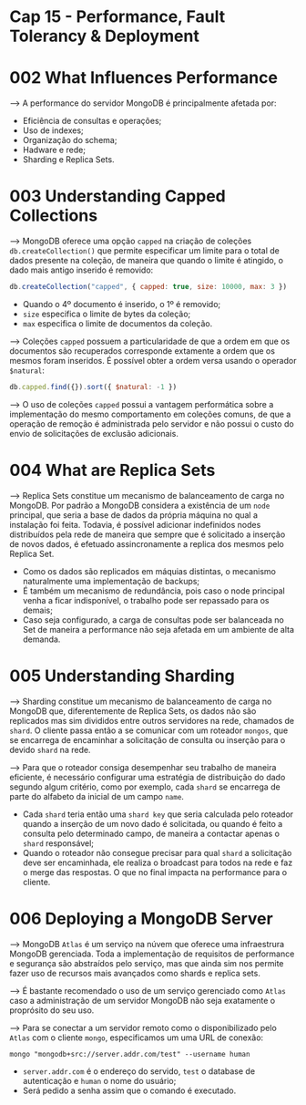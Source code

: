 # Cap 15 - Performance, Fault Tolerancy & Deployment

# 002 What Influences Performance
--> A performance do servidor MongoDB é principalmente afetada por:
* Eficiência de consultas e operações;
* Uso de indexes;
* Organização do schema;
* Hadware e rede;
* Sharding e Replica Sets.

# 003 Understanding Capped Collections
--> MongoDB oferece uma opção `capped` na criação de coleções `db.createCollection()` que permite especificar um 
limite para o total de dados presente na coleção, de maneira que quando o limite é atingido, o dado mais antigo 
inserido é removido:
```javascript
db.createCollection("capped", { capped: true, size: 10000, max: 3 })
```
* Quando o 4º documento é inserido, o 1º é removido;
* `size` especifica o limite de bytes da coleção;
* `max` especifica o limite de documentos da coleção.

--> Coleções `capped` possuem a particularidade de que a ordem em que os documentos são recuperados corresponde 
extamente a ordem que os mesmos foram inseridos. É possível obter a ordem versa usando o operador `$natural`:
```javascript
db.capped.find({}).sort({ $natural: -1 })
```

--> O uso de coleções `capped` possui a vantagem performática sobre a implementação do mesmo comportamento em 
coleções comuns, de que a operação de remoção é administrada pelo servidor e não possui o custo do envio de 
solicitações de exclusão adicionais.

# 004 What are Replica Sets
--> Replica Sets constitue um mecanismo de balanceamento de carga no MongoDB. Por padrão a MongoDB considera 
a existência de um `node` principal, que seria a base de dados da própria máquina no qual a instalação foi feita. 
Todavia, é possível adicionar indefinidos nodes distribuídos pela rede de maneira que sempre que é solicitado 
a inserção de novos dados, é efetuado assincronamente a replica dos mesmos pelo Replica Set.
* Como os dados são replicados em máquias distintas, o mecanismo naturalmente uma implementação de backups;
* É também um mecanismo de redundância, pois caso o node principal venha a ficar indisponível, o trabalho pode 
ser repassado para os demais;
* Caso seja configurado, a carga de consultas pode ser balanceada no Set de maneira a performance não seja afetada 
em um ambiente de alta demanda.

# 005 Understanding Sharding
--> Sharding constitue um mecanismo de balanceamento de carga no MongoDB que, diferentemente de Replica Sets, os dados 
não são replicados mas sim divididos entre outros servidores na rede, chamados de `shard`. O cliente passa então a 
se comunicar com um roteador `mongos`, que se encarrega de encaminhar a solicitação de consulta ou inserção para o 
devido `shard` na rede.

--> Para que o roteador consiga desempenhar seu trabalho de maneira eficiente, é necessário configurar uma estratégia 
de distribuição do dado segundo algum critério, como por exemplo, cada `shard` se encarrega de parte do alfabeto da 
inicial de um campo `name`. 
* Cada `shard` teria então uma `shard key` que seria calculada pelo roteador quando a inserção de um novo dado é 
solicitada, ou quando é feito a consulta pelo determinado campo, de maneira a contactar apenas o `shard` responsável;
* Quando o roteador não consegue precisar para qual `shard` a solicitação deve ser encaminhada, ele realiza o broadcast 
para todos na rede e faz o merge das respostas. O que no final impacta na performance para o cliente.

# 006 Deploying a MongoDB Server
--> MongoDB `Atlas` é um serviço na núvem que oferece uma infraestrura MongoDB gerenciada. Toda a implementação de 
requisitos de performance e segurança são abstraídos pelo serviço, mas que ainda sim nos permite fazer uso de recursos 
mais avançados como shards e replica sets.

--> É bastante recomendado o uso de um serviço gerenciado como `Atlas` caso a administração de um servidor MongoDB não 
seja exatamente o proprósito do seu uso.

--> Para se conectar a um servidor remoto como o disponibilizado pelo `Atlas` com o cliente `mongo`, especificamos um 
uma URL de conexão:
```
mongo "mongodb+src://server.addr.com/test" --username human
```
* `server.addr.com` é o endereço do servido, `test` o database de autenticação e `human` o nome do usuário;
* Será pedido a senha assim que o comando é executado.